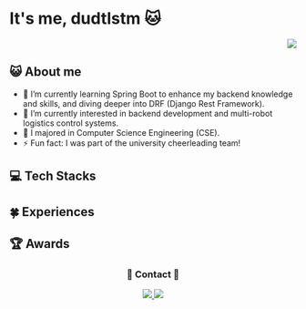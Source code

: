 # It's me, dudtlstm 🐱

<div align="right">
<a href="https://hits.seeyoufarm.com"><img src="https://hits.seeyoufarm.com/api/count/incr/badge.svg?url=https%3A%2F%2Fgithub.com%2Fdudtlstm&count_bg=%239DE467&title_bg=%235F5F5F&icon=apachecordova.svg&icon_color=%23CECECE&title=today%27s+visitors&edge_flat=false"/></a>
</div>

## 😺 About me
- 🌱 I’m currently learning Spring Boot to enhance my backend knowledge and skills, and diving deeper into DRF (Django Rest Framework).
- 🤔 I’m currently interested in backend development and multi-robot logistics control systems.
- 💬 I majored in Computer Science Engineering (CSE).
- ⚡ Fun fact: I was part of the university cheerleading team!

## 💻 Tech Stacks

## 🍀 Experiences

## 🏆 Awards

<h3 align="center">💌 Contact 💌</h3>
<div align="center">
  <a href="mailto:dudtlstm@gmail.com">
    <img
      src="https://img.shields.io/badge/dudtlstm@gmail.com-D14836?style=for-the-badge&logo=gmail&logoColor=white"/>
  </a>
  <a href="https://www.instagram.com/dudtlstm?igsh=MWljM2FzbXRjY3Bkdw==">
  <img src="https://img.shields.io/badge/Instagram-E4405F?style=for-the-badge&logo=instagram&logoColor=white" />
  </a>
</div>
